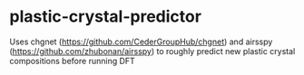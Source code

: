 # plastic-crystal-predictor
Uses chgnet (https://github.com/CederGroupHub/chgnet) and airsspy (https://github.com/zhubonan/airsspy) to roughly predict new plastic crystal compositions before running DFT
